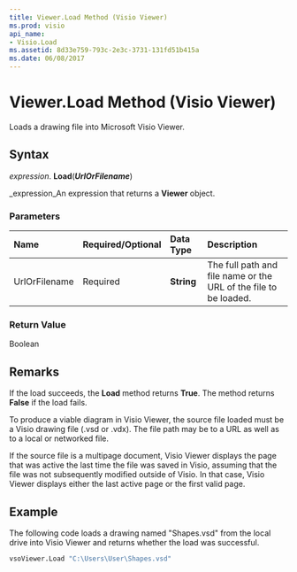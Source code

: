 ```yaml
---
title: Viewer.Load Method (Visio Viewer)
ms.prod: visio
api_name:
- Visio.Load
ms.assetid: 8d33e759-793c-2e3c-3731-131fd51b415a
ms.date: 06/08/2017
---
```



# Viewer.Load Method (Visio Viewer)

Loads a drawing file into Microsoft Visio Viewer.


## Syntax

 _expression_. **Load**(**_UrlOrFilename_**)

 _expression_An expression that returns a  **Viewer** object.


### Parameters



|**Name**|**Required/Optional**|**Data Type**|**Description**|
|:-----|:-----|:-----|:-----|
|UrlOrFilename|Required| **String**|The full path and file name or the URL of the file to be loaded.|

### Return Value

Boolean


## Remarks

If the load succeeds, the  **Load** method returns **True**. The method returns  **False** if the load fails.

To produce a viable diagram in Visio Viewer, the source file loaded must be a Visio drawing file (.vsd or .vdx). The file path may be to a URL as well as to a local or networked file.

If the source file is a multipage document, Visio Viewer displays the page that was active the last time the file was saved in Visio, assuming that the file was not subsequently modified outside of Visio. In that case, Visio Viewer displays either the last active page or the first valid page.


## Example

The following code loads a drawing named "Shapes.vsd" from the local drive into Visio Viewer and returns whether the load was successful.


```vb
vsoViewer.Load "C:\Users\User\Shapes.vsd"
```


